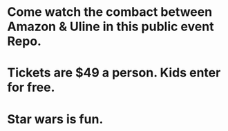 # Come watch the combact between Amazon & Uline in this public event Repo. 
# Tickets are $49 a person. Kids enter for free. 
# Star wars is fun. 